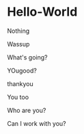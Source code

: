 # Hello-World
Nothing


Wassup

What's going?

YOugood?

thankyou


You too


Who are you?

Can I work with you?
